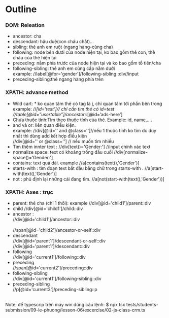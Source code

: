 # Outline

### DOM: Releation
- ancestor: cha
- descendant: hậu duệ(con cháu chắt)...
- sibling: thẻ anh em ruột (ngang hàng-cùng cha)
- following: node bên dưới của node hiện tại, ko bao gồm thẻ con, thẻ cháu của thẻ hiện tại
- preceding: nằm phía trước của node hiện tại và ko bao gồm tổ tiên/cha
- following-sibling: thẻ anh em cùng cấp nằm dưới
 <br> example: //label[@for='gender']/following-sibling::div//input
- preceding-sibling:thẻ ngang hàng phía trên
### XPATH: advance method
- Wild cart: * ko quan tâm thẻ có tag là j, chỉ quan tâm tới phần bên trong
 <br>example: //*[id='test']// chỉ cần tìm thẻ có id=test
//table[@id=”usertable”]/ancestor::*[@id=’ads-here’]
- Chứa thuộc tính:Tìm theo thuộc tính của thẻ. Example: id, name,....
- and và or: liên quan điều kiện. 
 <br> example: //div[@id='' and @class='']//nếu 1 thuộc tính ko tìm dc duy nhất thì dùng add kết hợp điều kiện
 <br> //div[@id='' or @class=''] // nếu muốn tìm nhiều
- Tìm thêm innter text : //div[text()='Gender:']  //input chính xác text
- normalize space: text có khoảng trống đầu cuối //div[normalize-space()='Gender:'] 
- contains: text quá dài. example //a[contains(text(),'Gender')]
- starts-with : tìm đoạn text bắt đầu bằng chữ trong starts-with .  //a[start-with(text(),'Gender')]
- not : phủ định lại những cái đang tìm. //a[not(start-with(text(),'Gender'))]
### XPATH: Axes : trục
- parent: thẻ cha (chỉ 1 thôi): example 
//div[@id='child1']/parent::div
- child
//div[@id='child1']/child::div
- ancestor : 
 <br> //div[@id='child1']/ancestor::div   
 <br> //span[@id='child2']/ancestor-or-self::div
- descendant
<br>//div[@id='parent1']/descendant-or-self::div
<br> //div[@id='parent1']/descendant::div
- following
<br> //div[@id='current1']/following::div
- preceding
<br>//span[@id='current2']/preceding::div
- following-sibling
<br> //div[@id='current1']/following-sibling::div
- preceding-sibling
<br> //p[@id='current3']/preceding-sibling::p

<br>Note: để typescrip trên máy win dùng câu lệnh: $ npx tsx  tests/students-submission/09-le-phuong/lesson-06/excercise/02-js-class-crm.ts


